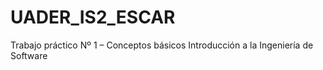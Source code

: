 # UADER_IS2_ESCAR
Trabajo práctico Nº 1 – Conceptos básicos
Introducción a la Ingeniería de Software

